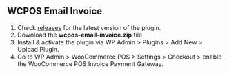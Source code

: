 ## WCPOS Email Invoice

1. Check [releases](https://github.com/kilbot/wcpos-email-invoice/releases) for the latest version of the plugin.
2. Download the **wcpos-email-invoice.zip** file.
3. Install & activate the plugin via WP Admin > Plugins > Add New > Upload Plugin.
4. Go to WP Admin > WooCommerce POS > Settings > Checkout > enable the WooCommerce POS Invoice Payment Gateway.
